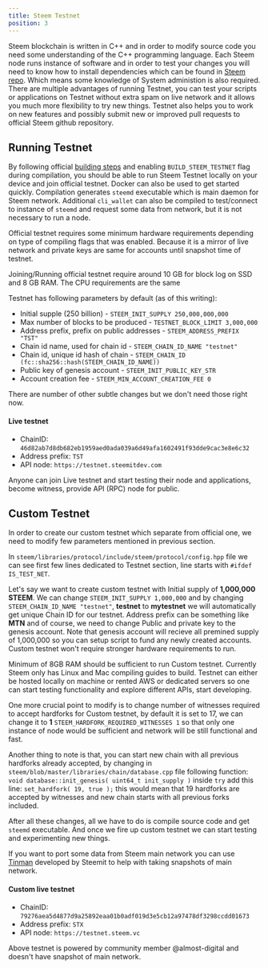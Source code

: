 ```yaml
---
title: Steem Testnet
position: 3
---
```


Steem blockchain is written in C++ and in order to modify source code you need some understanding of the C++ programming language. Each Steem node runs instance of software and in order to test your changes you will need to know how to install dependencies which can be found in [Steem repo](https://github.com/steemit/steem/blob/master/doc/building.md). Which means some knowledge of System administion is also required. 
There are multiple advantages of running Testnet, you can test your scripts or applications on Testnet without extra spam on live network and it allows you much more flexibility to try new things. Testnet also helps you to work on new features and possibly submit new or improved pull requests to official Steem github repository.

## Running Testnet

By following official [building steps](https://github.com/steemit/steem/blob/master/doc/building.md#build_steem_testnetoffon) and enabling `BUILD_STEEM_TESTNET` flag during compilation, you should be able to run Steem Testnet locally on your device and join official testnet. Docker can also be used to get started quickly. Compilation generates `steemd` executable which is main daemon for Steem network. Additional `cli_wallet` can also be compiled to test/connect to instance of `steemd` and request some data from network, but it is not necessary to run a node.

Official testnet requires some minimum hardware requirements depending on type of compiling flags that was enabled. Because it is a mirror of live network and private keys are same for accounts until snapshot time of testnet.

Joining/Running official testnet require around 10 GB for block log on SSD and 8 GB RAM. The CPU requirements are the same


Testnet has following parameters by default (as of this writing):

* Initial supple (250 billion) - `STEEM_INIT_SUPPLY 250,000,000,000`
* Max number of blocks to be produced - `TESTNET_BLOCK_LIMIT 3,000,000`
* Address prefix, prefix on public addresses - `STEEM_ADDRESS_PREFIX "TST"`
* Chain id name, used for chain id - `STEEM_CHAIN_ID_NAME "testnet"`
* Chain id, unique id hash of chain - `STEEM_CHAIN_ID (fc::sha256::hash(STEEM_CHAIN_ID_NAME))`
* Public key of genesis account - `STEEM_INIT_PUBLIC_KEY_STR `
* Account creation fee - `STEEM_MIN_ACCOUNT_CREATION_FEE 0`

There are number of other subtle changes but we don't need those right now.

#### Live testnet

* ChainID: `46d82ab7d8db682eb1959aed0ada039a6d49afa1602491f93dde9cac3e8e6c32`
* Address prefix: `TST`
* API node: `https://testnet.steemitdev.com`

Anyone can join Live testnet and start testing their node and applications, become witness, provide API (RPC) node for public.


## Custom Testnet

In order to create our custom testnet which separate from official one, we need to modify few parameters mentioned in previous section.

In `steem/libraries/protocol/include/steem/protocol/config.hpp` file we can see first few lines dedicated to Testnet section, line starts with `#ifdef IS_TEST_NET`.

Let's say we want to create custom testnet with Initial supply of **1,000,000 STEEM**. We can change `STEEM_INIT_SUPPLY 1,000,000` and by changing `STEEM_CHAIN_ID_NAME "testnet"`, **testnet** to **mytestnet** we will automatically get unique Chain ID for our testnet. Address prefix can be something like **MTN** and of course, we need to change Public and private key to the genesis account. Note that genesis account will recieve all premined supply of 1,000,000 so you can setup script to fund any newly created accounts. Custom testnet won't require stronger hardware requirements to run. 

Minimum of 8GB RAM should be sufficient to run Custom testnet. Currently Steem only has Linux and Mac compiling guides to build. Testnet can either be hosted locally on machine or rented AWS or dedicated servers so one can start testing functionality and explore different APIs, start developing.

One more crucial point to modify is to change number of witnesses required to accept hardforks for Custom testnet, by default it is set to 17, we can change it to **1** `STEEM_HARDFORK_REQUIRED_WITNESSES 1` so that only one instance of node would be sufficient and network will be still functional and fast.

Another thing to note is that, you can start new chain with all previous hardforks already accepted, by changing in `steem/blob/master/libraries/chain/database.cpp` file following function:
`void database::init_genesis( uint64_t init_supply )` inside `try` add this line:
`set_hardfork( 19, true );` this would mean that 19 hardforks are accepted by witnesses and new chain starts with all previous forks included.

After all these changes, all we have to do is compile source code and get `steemd` executable. And once we fire up custom testnet we can start testing and experimenting new things.

If you want to port some data from Steem main network you can use [Tinman](https://github.com/steemit/tinman) developed by Steemit to help with taking snapshots of main network.

#### Custom live testnet

* ChainID: `79276aea5d4877d9a25892eaa01b0adf019d3e5cb12a97478df3298ccdd01673`
* Address prefix: `STX`
* API node: `https://testnet.steem.vc`

Above testnet is powered by community member @almost-digital and doesn't have snapshot of main network. 
